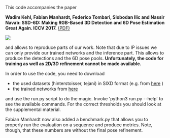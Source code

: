 
This code accompanies the paper

**Wadim Kehl, Fabian Manhardt, Federico Tombari, Slobodan Ilic and Nassir Navab:
SSD-6D: Making RGB-Based 3D Detection and 6D Pose Estimation Great Again. ICCV 2017.**  [(PDF)]( https://www.dropbox.com/s/k6cbdb77d6ubdfv/kehl2017iccv.pdf?dl=0)

![](http://5b0988e595225.cdn.sohucs.com/images/20181013/208d8a02440549ad827704fe0b7c2ad7.jpeg)

and allows to reproduce parts of our work. Note that due to IP issues we can only 
provide our trained networks and the inference part. This allows to produce the detections and 
the 6D pose pools. **Unfortunately, the code for training as well as 2D/3D refinement cannot be made available.**

In order to use the code, you need to download
* the used datasets (hinterstoisser, tejani) in 
SIXD format (e.g. from [here](http://cmp.felk.cvut.cz/sixd/challenge_2017/) )
* the trained networks from [here](https://www.dropbox.com/sh/08mv6fmzi6dylj2/AACIK-odLEu560UDUs2WY9Sba?dl=0)

and use the run.py script to do the magic. Invoke 'python3 run.py --help' to see the available commands. 
For the correct thresholds you should look at the supplemental material.

Fabian Manhardt now also added a benchmark.py that allows you to properly run the evaluation on a sequence and produce metrics. Note, though, that these numbers are without the final pose refinement.






